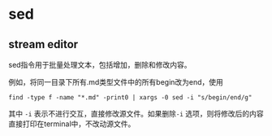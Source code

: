 # sed
## stream editor

sed指令用于批量处理文本，包括增加，删除和修改内容。

例如，将同一目录下所有.md类型文件中的所有begin改为end，使用

```
find -type f -name "*.md" -print0 | xargs -0 sed -i "s/begin/end/g"
```

其中 ``` -i ``` 表示不进行交互，直接修改源文件。如果删除``` -i ``` 选项，则将修改后的内容直接打印在terminal中，不改动源文件。
